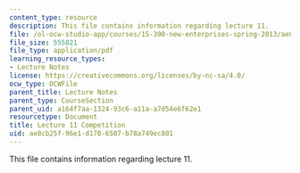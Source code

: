 ```yaml
---
content_type: resource
description: This file contains information regarding lecture 11.
file: /ol-ocw-studio-app/courses/15-390-new-enterprises-spring-2013/ae8cb25f96e1d1706507b78a749ec801_MIT15_390S13_lec11.pdf
file_size: 555821
file_type: application/pdf
learning_resource_types:
- Lecture Notes
license: https://creativecommons.org/licenses/by-nc-sa/4.0/
ocw_type: OCWFile
parent_title: Lecture Notes
parent_type: CourseSection
parent_uid: a164f7aa-1324-93c6-a11a-a7d54e6f62e1
resourcetype: Document
title: Lecture 11 Competition
uid: ae8cb25f-96e1-d170-6507-b78a749ec801
---
```

This file contains information regarding lecture 11.